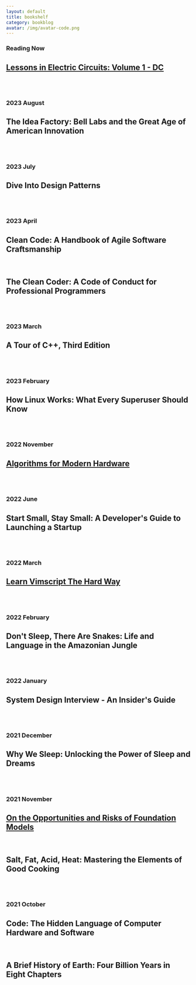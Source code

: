 ```yaml
---
layout: default
title: bookshelf
category: bookblog
avatar: /img/avatar-code.png
---
```


<div class="posts">
  <article class="post">
    <h3 class="no-bottom-margin">Reading Now</h3>
    <h2 class="no-bottom-margin"><a href="https://www.ibiblio.org/kuphaldt/electricCircuits/DC/index.html">Lessons in Electric Circuits: Volume 1 - DC</a></h2>
    <br><br>
    <h3 class="no-bottom-margin">2023 August</h3>
    <h2 class="no-bottom-margin">The Idea Factory: Bell Labs and the Great Age of American Innovation</h2>
    <br><br>
    <h3 class="no-bottom-margin">2023 July</h3>
    <h2 class="no-bottom-margin">Dive Into Design Patterns</h2>
    <br><br>
    <h3 class="no-bottom-margin">2023 April</h3>
    <h2 class="no-bottom-margin">Clean Code: A Handbook of Agile Software Craftsmanship</h2>
    <br>
    <h2 class="no-bottom-margin">The Clean Coder: A Code of Conduct for Professional Programmers</h2>
    <br><br>
    <h3 class="no-bottom-margin">2023 March</h3>
    <h2 class="no-bottom-margin">A Tour of C++, Third Edition</h2>
    <br><br>
    <h3 class="no-bottom-margin">2023 February</h3>
    <h2 class="no-bottom-margin">How Linux Works: What Every Superuser Should Know</h2>
    <br><br>
    <h3 class="no-bottom-margin">2022 November</h3>
    <h2 class="no-bottom-margin"><a href="https://en.algorithmica.org/hpc/">Algorithms for Modern Hardware</a></h2>
    <br><br>
    <h3 class="no-bottom-margin">2022 June</h3>
    <h2 class="no-bottom-margin">Start Small, Stay Small: A Developer's Guide to Launching a Startup</h2>
    <br><br>
    <h3 class="no-bottom-margin">2022 March</h3>
    <h2 class="no-bottom-margin"><a href="https://learnvimscriptthehardway.stevelosh.com/">Learn Vimscript The Hard Way</a></h2>
    <br><br>
    <h3 class="no-bottom-margin">2022 February</h3>
    <h2 class="no-bottom-margin">Don't Sleep, There Are Snakes: Life and Language in the Amazonian Jungle</h2>
    <br><br>
    <h3 class="no-bottom-margin">2022 January</h3>
    <h2 class="no-bottom-margin">System Design Interview - An Insider's Guide</h2>
    <br><br>
    <h3 class="no-bottom-margin">2021 December</h3>
    <h2 class="no-bottom-margin">Why We Sleep: Unlocking the Power of Sleep and Dreams</h2>
    <br><br>
    <h3 class="no-bottom-margin">2021 November</h3>
    <h2 class="no-bottom-margin"><a href="https://arxiv.org/abs/2108.07258">On the Opportunities and Risks of Foundation Models</a></h2>
    <br>
    <h2 class="no-bottom-margin">Salt, Fat, Acid, Heat: Mastering the Elements of Good Cooking</h2>
    <br><br>
    <h3 class="no-bottom-margin">2021 October</h3>
    <h2 class="no-bottom-margin">Code: The Hidden Language of Computer Hardware and Software</h2>
    <br>
    <h2 class="no-bottom-margin">A Brief History of Earth: Four Billion Years in Eight Chapters</h2>
  </article>
</div>
